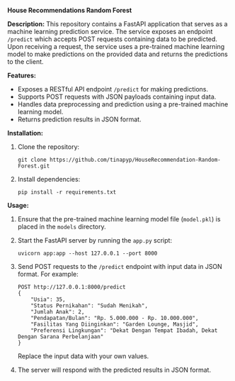 **House Recommendations Random Forest**

**Description:**
This repository contains a FastAPI application that serves as a machine learning prediction service. The service exposes an endpoint `/predict` which accepts POST requests containing data to be predicted. Upon receiving a request, the service uses a pre-trained machine learning model to make predictions on the provided data and returns the predictions to the client.

**Features:**
- Exposes a RESTful API endpoint `/predict` for making predictions.
- Supports POST requests with JSON payloads containing input data.
- Handles data preprocessing and prediction using a pre-trained machine learning model.
- Returns prediction results in JSON format.

**Installation:**
1. Clone the repository:
   ```
   git clone https://github.com/tinapyp/HouseRecommendation-Random-Forest.git
   ```
2. Install dependencies:
   ```
   pip install -r requirements.txt
   ```

**Usage:**
1. Ensure that the pre-trained machine learning model file (`model.pkl`) is placed in the `models` directory.
2. Start the FastAPI server by running the `app.py` script:
   ```
   uvicorn app:app --host 127.0.0.1 --port 8000
   ```
3. Send POST requests to the `/predict` endpoint with input data in JSON format. For example:
   ```
   POST http://127.0.0.1:8000/predict
   {
       "Usia": 35,
       "Status Pernikahan": "Sudah Menikah",
       "Jumlah Anak": 2,
       "Pendapatan/Bulan": "Rp. 5.000.000 - Rp. 10.000.000",
       "Fasilitas Yang Diinginkan": "Garden Lounge, Masjid",
       "Preferensi Lingkungan": "Dekat Dengan Tempat Ibadah, Dekat Dengan Sarana Perbelanjaan"
   }
   ```
   Replace the input data with your own values.
   
4. The server will respond with the predicted results in JSON format.
